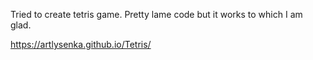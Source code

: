 Tried to create tetris game. Pretty lame code but it works to which I am glad.

https://artlysenka.github.io/Tetris/
